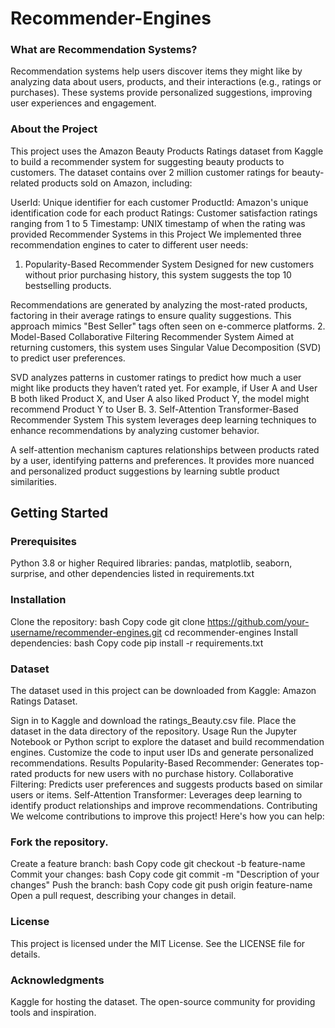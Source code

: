 # Recommender-Engines
### What are Recommendation Systems?
Recommendation systems help users discover items they might like by analyzing data about users, products, and their interactions (e.g., ratings or purchases). These systems provide personalized suggestions, improving user experiences and engagement.

### About the Project
This project uses the Amazon Beauty Products Ratings dataset from Kaggle to build a recommender system for suggesting beauty products to customers. The dataset contains over 2 million customer ratings for beauty-related products sold on Amazon, including:

UserId: Unique identifier for each customer
ProductId: Amazon's unique identification code for each product
Ratings: Customer satisfaction ratings ranging from 1 to 5
Timestamp: UNIX timestamp of when the rating was provided
Recommender Systems in this Project
We implemented three recommendation engines to cater to different user needs:

1. Popularity-Based Recommender System
Designed for new customers without prior purchasing history, this system suggests the top 10 bestselling products.

Recommendations are generated by analyzing the most-rated products, factoring in their average ratings to ensure quality suggestions.
This approach mimics "Best Seller" tags often seen on e-commerce platforms.
2. Model-Based Collaborative Filtering Recommender System
Aimed at returning customers, this system uses Singular Value Decomposition (SVD) to predict user preferences.

SVD analyzes patterns in customer ratings to predict how much a user might like products they haven’t rated yet.
For example, if User A and User B both liked Product X, and User A also liked Product Y, the model might recommend Product Y to User B.
3. Self-Attention Transformer-Based Recommender System
This system leverages deep learning techniques to enhance recommendations by analyzing customer behavior.

A self-attention mechanism captures relationships between products rated by a user, identifying patterns and preferences.
It provides more nuanced and personalized product suggestions by learning subtle product similarities.

## Getting Started
### Prerequisites
Python 3.8 or higher
Required libraries: pandas, matplotlib, seaborn, surprise, and other dependencies listed in requirements.txt
### Installation
Clone the repository:
bash
Copy code
git clone https://github.com/your-username/recommender-engines.git
cd recommender-engines
Install dependencies:
bash
Copy code
pip install -r requirements.txt

### Dataset
The dataset used in this project can be downloaded from Kaggle: Amazon Ratings Dataset.

Sign in to Kaggle and download the ratings_Beauty.csv file.
Place the dataset in the data directory of the repository.
Usage
Run the Jupyter Notebook or Python script to explore the dataset and build recommendation engines.
Customize the code to input user IDs and generate personalized recommendations.
Results
Popularity-Based Recommender: Generates top-rated products for new users with no purchase history.
Collaborative Filtering: Predicts user preferences and suggests products based on similar users or items.
Self-Attention Transformer: Leverages deep learning to identify product relationships and improve recommendations.
Contributing
We welcome contributions to improve this project! Here's how you can help:

### Fork the repository.
Create a feature branch:
bash
Copy code
git checkout -b feature-name
Commit your changes:
bash
Copy code
git commit -m "Description of your changes"
Push the branch:
bash
Copy code
git push origin feature-name
Open a pull request, describing your changes in detail.

### License
This project is licensed under the MIT License. See the LICENSE file for details.

### Acknowledgments
Kaggle for hosting the dataset.
The open-source community for providing tools and inspiration.

